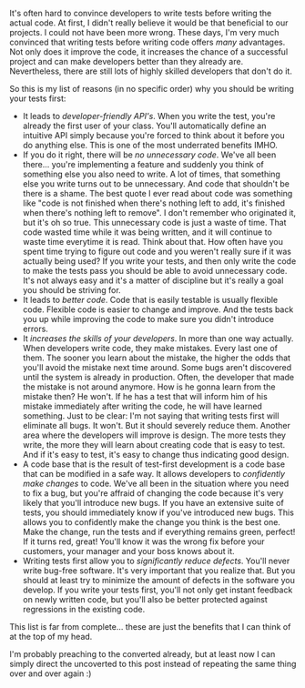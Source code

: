 It's often hard to convince developers to write tests before writing the actual code. At first, I didn't really believe it would be that beneficial to our projects. I could not have been more wrong. These days, I'm very much convinced that writing tests before writing code offers *many* advantages. Not only does it improve the code, it increases the chance of a successful project and can make developers better than they already are.  Nevertheless, there are still lots of highly skilled developers that don't do it.

So this is my list of reasons (in no specific order) why you should be writing your tests first:

 * It leads to *developer-friendly API's*. When you write the test, you're already the first user of your class.  You'll automatically define an intuitive API simply because you're forced to think about it before you do anything else.  This is one of the most underrated benefits IMHO.
 * If you do it right, there will be *no unnecessary code*. We've all been there... you're implementing a feature and suddenly you think of something else you also need to write. A lot of times, that something else you write turns out to be unnecessary. And code that shouldn't be there is a shame. The best quote I ever read about code was something like "code is not finished when there's nothing left to add, it's finished when there's nothing left to remove". I don't remember who originated it, but it's oh so true.  This unnecessary code is just a waste of time. That code wasted time while it was being written, and it will continue to waste time everytime it is read. Think about that. How often have you spent time trying to figure out code and you weren't really sure if it was actually being used? If you write your tests, and then only write the code to make the tests pass you should be able to avoid unnecessary code. It's not always easy and it's a matter of discipline but it's really a goal you should be striving for.
 * It leads to *better code*. Code that is easily testable is usually flexible code. Flexible code is easier to change and improve. And the tests back you up while improving the code to make sure you didn't introduce errors.
 * It *increases the skills of your developers*. In more than one way actually. When developers write code, they make mistakes. Every last one of them. The sooner you learn about the mistake, the higher the odds that you'll avoid the mistake next time around. Some bugs aren't discovered until the system is already in production. Often, the developer that made the mistake is not around anymore. How is he gonna learn from the mistake then? He won't. If he has a test that will inform him of his mistake immediately after writing the code, he will have learned something. Just to be clear: I'm not saying that writing tests first will eliminate all bugs. It won't. But it should severely reduce them.  Another area where the developers will improve is design. The more tests they write, the more they will learn about creating code that is easy to test. And if it's easy to test, it's easy to change thus indicating good design.
 * A code base that is the result of test-first development is a code base that can be modified in a safe way. It allows developers to *confidently make changes* to code. We've all been in the situation where you need to fix a bug, but you're affraid of changing the code because it's very likely that you'll introduce new bugs. If you have an extensive suite of tests, you should immediately know if you've introduced new bugs.  This allows you to confidently make the change you think is the best one.  Make the change, run the tests and if everything remains green, perfect! If it turns red, great! You'll know it was the wrong fix before your customers, your manager and your boss knows about it.
 * Writing tests first allow you to *significantly reduce defects*. You'll never write bug-free software. It's very important that you realize that. But you should at least try to minimize the amount of defects in the software you develop. If you write your tests first, you'll not only get instant feedback on newly written code, but you'll also be better protected against regressions in the existing code.
 
This list is far from complete... these are just the benefits that I can think of at the top of my head.

I'm probably preaching to the converted already, but at least now I can simply direct the uncoverted to this post instead of repeating the same thing over and over again :)